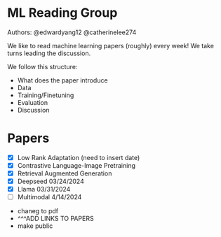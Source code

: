 # ML Reading Group

Authors: @edwardyang12 @catherinelee274

We like to read machine learning papers (roughly) every week! We take turns leading the discussion.


We follow this structure: 
- What does the paper introduce
- Data 
- Training/Finetuning
- Evaluation
- Discussion


# Papers 
- [x] Low Rank Adaptation (need to insert date)
- [x] Contrastive Language-Image Pretraining 
- [x] Retrieval Augmented Generation
- [x] Deepseed 03/24/2024
- [x] Llama 03/31/2024
- [ ] Multimodal 4/14/2024
- chaneg to pdf
- ^^^ADD LINKS TO PAPERS 
- make public 
